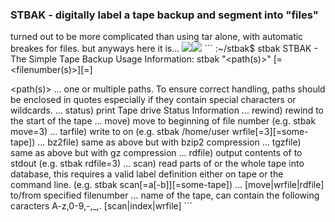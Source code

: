 ### STBAK - digitally label a tape backup and segment into "files"
turned out to be more complicated than using tar alone, with automatic breakes for files.
but anyways here it is...
![](https://github.com/moddie666/stabk/blob/main/stbak_r.gif?raw=true)![](https://github.com/moddie666/stabk/blob/main/stbak_f.gif?raw=true)
´´´
:~/stbak$ stbak 
STBAK - The Simple Tape Backup
Usage Information:
stbak "<path(s)>" <command>[=<filenumber(s)>][=<label>]

<path(s)>
        ... one or multiple paths. To ensure correct handling, paths should be enclosed in quotes especially if they contain special characters or wildcards.
<command>
        ... status)  print Tape drive Status Information
        ... rewind)  rewind to the start of the tape
        ... move)    move to beginning of file number <filenumber> (e.g. stbak move=3)
        ... tarfile) write <path> to <filenumber> on <label> (e.g. stbak /home/user wrfile[=3][=some-tape])
        ... bz2file) same as above but with bzip2 compression
        ... tgzfile) same as above but with gz compression
        ... rdfile)  output contents of <filenumber> to stdout (e.g. stbak rdfile=3)
        ... scan)    read parts of or the whole tape into database, this requires a valid label definition either on tape or the command line. (e.g. stbak scan[=a[-b]][=some-tape])
<filenumber>
        ... [move|wrfile|rdfile] to/from specified filenumber
<label>
        ... name of the tape, can contain the following caracters A-z,0-9,-,_,. [scan|index|wrfile]
´´´
